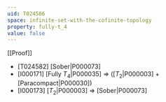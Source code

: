 ```yaml
---
uid: T024586
space: infinite-set-with-the-cofinite-topology
property: fully-t_4
value: false
---
```

[[Proof]]

* [T024582] [Sober|P000073]
* [I000171] [Fully $T_4$|P000035] => ([$T_2$|P000003] + [Paracompact|P000030])
* [I000173] [$T_2$|P000003] => [Sober|P000073]

